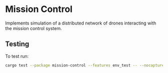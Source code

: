 # Mission Control

Implements simulation of a distributed network of drones interacting with the mission control system.

## Testing
To test run:
```bash
cargo test --package mission-control --features env_test -- --nocapture
```
